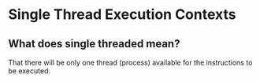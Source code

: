 # Single Thread Execution Contexts

## What does single threaded mean?

That there will be only one thread (process) available for the instructions to be executed.